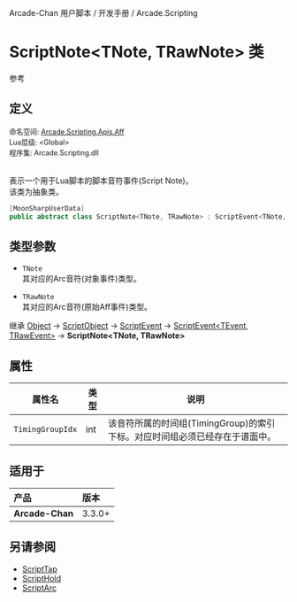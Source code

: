 Arcade-Chan 用户脚本 / 开发手册 / Arcade.Scripting
# ScriptNote&lt;TNote, TRawNote&gt; 类
参考

## 定义
<div style="font-size: 90%;">
命名空间: <a href="README.md">Arcade.Scripting.Apis.Aff</a><br />
Lua层级: &lt;Global&gt;<br />
程序集: Arcade.Scripting.dll
</div><br />

表示一个用于Lua脚本的脚本音符事件(Script Note)。  
该类为抽象类。

```csharp
[MoonSharpUserData]
public abstract class ScriptNote<TNote, TRawNote> : ScriptEvent<TNote, TRawNote> where TNote : Arcade.Gameplay.Chart.ArcNote, new() where TRawNote : Arcade.Aff.IRawAffItem, new()
```

## 类型参数
- ``TNote``  
  其对应的Arc音符(对象事件)类型。

- ``TRawNote``  
  其对应的Arc音符(原始Aff事件)类型。

继承 [Object](https://learn.microsoft.com/zh-cn/dotnet/api/system.object) -> [ScriptObject](ScriptObject.md) -> [ScriptEvent](ScriptEvent.md) -> [ScriptEvent&lt;TEvent, TRawEvent&gt;](ScriptEvent`2.md) -> **ScriptNote&lt;TNote, TRawNote&gt;**

## 属性
| 属性名 | 类型 | 说明 |
| -- | -- | -- |
| ``TimingGroupIdx`` | int | 该音符所属的时间组(TimingGroup)的索引下标。对应时间组必须已经存在于谱面中。 |

## 适用于
| 产品 | 版本 |
|:----|:----|
| **Arcade-Chan** | 3.3.0+ |

## 另请参阅
- [ScriptTap](ScriptTap.md)
- [ScriptHold](ScriptHold.md)
- [ScriptArc](ScriptArc.md)